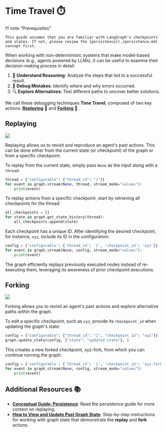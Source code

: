 # Time Travel ⏱️

!!! note "Prerequisites"

    This guide assumes that you are familiar with LangGraph's checkpoints and states. If not, please review the [persistence](./persistence.md) concept first.


When working with non-deterministic systems that make model-based decisions (e.g., agents powered by LLMs), it can be useful to examine their decision-making process in detail:

1. 🤔 **Understand Reasoning**: Analyze the steps that led to a successful result.
2. 🐞 **Debug Mistakes**: Identify where and why errors occurred.
3. 🔍 **Explore Alternatives**: Test different paths to uncover better solutions.

We call these debugging techniques **Time Travel**, composed of two key actions: [**Replaying**](#replaying) 🔁 and [**Forking**](#forking) 🔀 .

## Replaying

![](./img/human_in_the_loop/replay.png)

Replaying allows us to revisit and reproduce an agent's past actions. This can be done either from the current state (or checkpoint) of the graph or from a specific checkpoint.

To replay from the current state, simply pass `None` as the input along with a `thread`:

```python
thread = {"configurable": {"thread_id": "1"}}
for event in graph.stream(None, thread, stream_mode="values"):
    print(event)
```

To replay actions from a specific checkpoint, start by retrieving all checkpoints for the thread:

```python
all_checkpoints = []
for state in graph.get_state_history(thread):
    all_checkpoints.append(state)
```

Each checkpoint has a unique ID. After identifying the desired checkpoint, for instance, `xyz`, include its ID in the configuration:

```python
config = {'configurable': {'thread_id': '1', 'checkpoint_id': 'xyz'}}
for event in graph.stream(None, config, stream_mode="values"):
    print(event)
```

The graph efficiently replays previously executed nodes instead of re-executing them, leveraging its awareness of prior checkpoint executions.

## Forking

![](./img/human_in_the_loop/forking.png)

Forking allows you to revisit an agent's past actions and explore alternative paths within the graph.

To edit a specific checkpoint, such as `xyz`, provide its `checkpoint_id` when updating the graph's state:

```python
config = {"configurable": {"thread_id": "1", "checkpoint_id": "xyz"}}
graph.update_state(config, {"state": "updated state"}, )
```

This creates a new forked checkpoint, xyz-fork, from which you can continue running the graph:

```python
config = {'configurable': {'thread_id': '1', 'checkpoint_id': 'xyz-fork'}}
for event in graph.stream(None, config, stream_mode="values"):
    print(event)
```

## Additional Resources 📚

- [**Conceptual Guide: Persistence**](https://langchain-ai.github.io/langgraph/concepts/persistence/#replay): Read the persistence guide for more context on replaying.
- [**How to View and Update Past Graph State**](../how-tos/human_in_the_loop/time-travel.ipynb): Step-by-step instructions for working with graph state that demonstrate the **replay** and **fork** actions.
